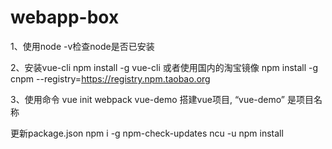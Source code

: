 # webapp-box

1、使用node -v检查node是否已安装

2、安装vue-cli
	npm install -g vue-cli
	或者使用国内的淘宝镜像 
	npm install -g cnpm --registry=https://registry.npm.taobao.org

3、使用命令 vue init webpack vue-demo 搭建vue项目, “vue-demo” 是项目名称



更新package.json
npm i -g npm-check-updates
ncu -u
npm install



